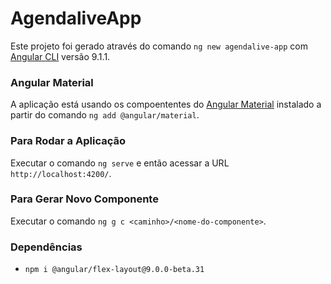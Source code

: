 # AgendaliveApp

Este projeto foi gerado através do comando `ng new agendalive-app` com [Angular CLI](https://github.com/angular/angular-cli) versão 9.1.1.

### Angular Material

A aplicação está usando os compoententes do [Angular Material](https://material.angular.io/) instalado a partir do comando `ng add @angular/material`.

### Para Rodar a Aplicação

Executar o comando `ng serve` e então acessar a URL  `http://localhost:4200/`.

### Para Gerar Novo Componente

Executar o comando `ng g c <caminho>/<nome-do-componente>`.

### Dependências
- `npm i @angular/flex-layout@9.0.0-beta.31`
